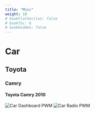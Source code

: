 ```yaml
---
title: "Misc"
weight: 10
# bookFlatSection: false
# bookToc: 6
# bookHidden: false
---
```


# Car
## Toyota
### Camry
#### Toyota Camry 2010

![Car Dashboard PWM](https://i.imgur.com/r60k9ZT.gif)
![Car Radio PWM](https://i.imgur.com/byK71J3.gif)
